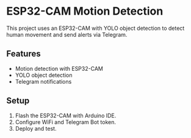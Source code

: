 # ESP32-CAM Motion Detection

This project uses an ESP32-CAM with YOLO object detection to detect human movement and send alerts via Telegram.

## Features
- Motion detection with ESP32-CAM
- YOLO object detection
- Telegram notifications

## Setup
1. Flash the ESP32-CAM with Arduino IDE.
2. Configure WiFi and Telegram Bot token.
3. Deploy and test.
